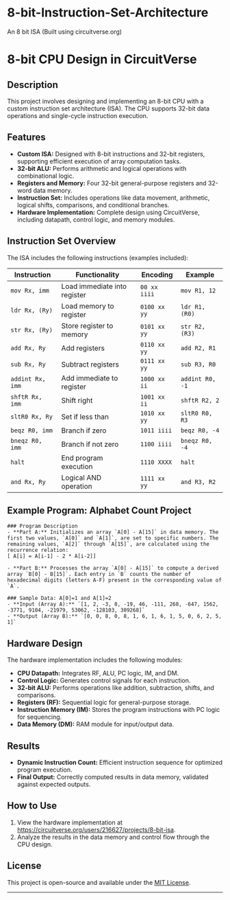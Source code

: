 # 8-bit-Instruction-Set-Architecture
An 8 bit ISA (Built using circuitverse.org)

# 8-bit CPU Design in CircuitVerse

## Description
This project involves designing and implementing an 8-bit CPU with a custom instruction set architecture (ISA). The CPU supports 32-bit data operations and single-cycle instruction execution.

## Features
- **Custom ISA:** Designed with 8-bit instructions and 32-bit registers, supporting efficient execution of array computation tasks.
- **32-bit ALU:** Performs arithmetic and logical operations with combinational logic.
- **Registers and Memory:** Four 32-bit general-purpose registers and 32-word data memory.
- **Instruction Set:** Includes operations like data movement, arithmetic, logical shifts, comparisons, and conditional branches.
- **Hardware Implementation:** Complete design using CircuitVerse, including datapath, control logic, and memory modules.

## Instruction Set Overview
The ISA includes the following instructions (examples included):

| Instruction | Functionality                | Encoding   | Example                |
|-------------|------------------------------|------------|------------------------|
| `mov Rx, imm` | Load immediate into register | `00 xx iiii` | `mov R1, 12`       |
| `ldr Rx, (Ry)` | Load memory to register     | `0100 xx yy` | `ldr R1, (R0)`     |
| `str Rx, (Ry)` | Store register to memory    | `0101 xx yy` | `str R2, (R3)`     |
| `add Rx, Ry`   | Add registers              | `0110 xx yy` | `add R2, R1`        |
| `sub Rx, Ry`   | Subtract registers         | `0111 xx yy` | `sub R3, R0`        |
| `addint Rx, imm` | Add immediate to register | `1000 xx ii` | `addint R0, -1`    |
| `shftR Rx, imm` | Shift right                | `1001 xx ii` | `shftR R2, 2`      |
| `sltR0 Rx, Ry` | Set if less than           | `1010 xx yy` | `sltR0 R0, R3`      |
| `beqz R0, imm` | Branch if zero             | `1011 iiii` | `beqz R0, -4`        |
| `bneqz R0, imm`| Branch if not zero         | `1100 iiii` | `bneqz R0, -4`       |
| `halt`         | End program execution      | `1110 XXXX` | `halt`               |
| `and Rx, Ry`   | Logical AND operation      | `1111 xx yy` | `and R3, R2`        |

## Example Program: Alphabet Count Project
    ### Program Description
    - **Part A:** Initializes an array `A[0] - A[15]` in data memory. The first two values, `A[0]` and `A[1]`, are set to specific numbers. The remaining values, `A[2]` through `A[15]`, are calculated using the recurrence relation:  
    [ A[i] = A[i-1] - 2 * A[i-2]]
    
    - **Part B:** Processes the array `A[0] - A[15]` to compute a derived array `B[0] - B[15]`. Each entry in `B` counts the number of hexadecimal digits (letters A-F) present in the corresponding value of `A`.
    
    ### Sample Data: A[0]=1 and A[1]=2
    - **Input (Array A):** `[1, 2, -3, 8, -19, 46, -111, 268, -647, 1562, -3771, 9104, -21979, 53062, -128103, 309268]`
    - **Output (Array B):** `[0, 0, 8, 0, 8, 1, 6, 1, 6, 1, 5, 0, 6, 2, 5, 1]`

## Hardware Design
The hardware implementation includes the following modules:
- **CPU Datapath:** Integrates RF, ALU, PC logic, IM, and DM.
- **Control Logic:** Generates control signals for each instruction.
- **32-bit ALU:** Performs operations like addition, subtraction, shifts, and comparisons.
- **Registers (RF):** Sequential logic for general-purpose storage.
- **Instruction Memory (IM):** Stores the program instructions with PC logic for sequencing.
- **Data Memory (DM):** RAM module for input/output data.

## Results
- **Dynamic Instruction Count:** Efficient instruction sequence for optimized program execution.
- **Final Output:** Correctly computed results in data memory, validated against expected outputs.

## How to Use
1. View the hardware implementation at https://circuitverse.org/users/216627/projects/8-bit-isa.
2. Analyze the results in the data memory and control flow through the CPU design.

## License
This project is open-source and available under the [MIT License](LICENSE).

---
